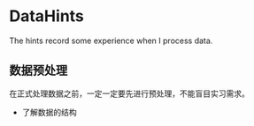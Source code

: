 # DataHints
The hints record some experience when I process data.
## 数据预处理
在正式处理数据之前，一定一定要先进行预处理，不能盲目实习需求。
+ 了解数据的结构
